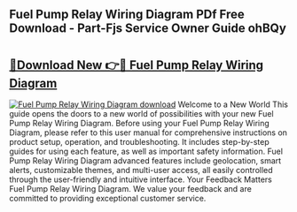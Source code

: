 ## Fuel Pump Relay Wiring Diagram PDf Free Download - Part-Fjs Service Owner Guide ohBQy

# <h2><a href="http://dfoqflt.blite.top/?on=Fuel+Pump+Relay+Wiring+Diagram">🔗Download New 👉🔴 Fuel Pump Relay Wiring Diagram</a></h2>

[![Fuel Pump Relay Wiring Diagram download](https://i.imgur.com/lujVjoI.png)](http://dfoqflt.blite.top/?on=Fuel+Pump+Relay+Wiring+Diagram)
Welcome to a New World This guide opens the doors to a new world of possibilities with your new Fuel Pump Relay Wiring Diagram. Before using your Fuel Pump Relay Wiring Diagram, please refer to this user manual for comprehensive instructions on product setup, operation, and troubleshooting. It includes step-by-step guides for using each feature, as well as important safety information. Fuel Pump Relay Wiring Diagram advanced features include geolocation, smart alerts, customizable themes, and multi-user access, all easily controlled through the user-friendly and intuitive interface. Your Feedback Matters Fuel Pump Relay Wiring Diagram. We value your feedback and are committed to providing exceptional customer service.
